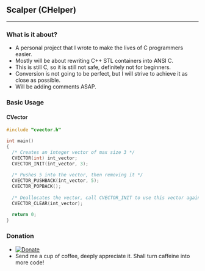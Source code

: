 ## Scalper (CHelper)
--------------------
### What is it about?
- A personal project that I wrote to make the lives of C programmers easier.
- Mostly will be about rewriting C++ STL containers into ANSI C.
- This is still C, so it is still not safe, definitely not for beginners.
- Conversion is not going to be perfect, but I will strive to achieve it as close as possible.
- Will be adding comments ASAP.

### Basic Usage
#### CVector
```C
#include "cvector.h"

int main()
{
  /* Creates an integer vector of max size 3 */
  CVECTOR(int) int_vector;
  CVECTOR_INIT(int_vector, 3);
  
  /* Pushes 5 into the vector, then removing it */
  CVECTOR_PUSHBACK(int_vector, 5);
  CVECTOR_POPBACK();
  
  /* Deallocates the vector, call CVECTOR_INIT to use this vector again */
  CVECTOR_CLEAR(int_vector);
  
  return 0;
}
```

### Donation 
- [![Donate](https://img.shields.io/badge/Donate-PayPal-green.svg)](https://www.paypal.com/paypalme2/LamWeiLun/1)
- Send me a cup of coffee, deeply appreciate it. Shall turn caffeine into more code!
